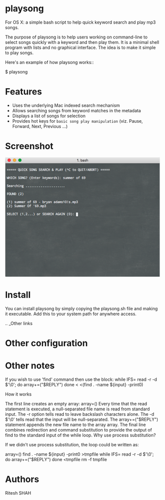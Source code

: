 # playsong
For OS X: a simple bash script to help quick keyword search and play mp3 songs.

The purpose of playsong is to help users working on command-line to select songs quickly with a keyword and then play them.
It is a minimal shell program with lists and no graphical interface. The idea is to make it simple to play songs.

Here's an example of how playsong works::

  $ playsong


# Features

- Uses the underlying Mac indexed search mechanism
- Allows searching songs from keyword matches in the metadata
- Displays a list of songs for selection
- Provides hot keys for `basic song play manipulation` (viz. Pause, Forward, Next, Previous ...)

# Screenshot
![playsong screenshot](/images/playsong_img1.png?raw=true)


# Install

You can install playsong by simply copying the playsong.sh file and making it executable.
Add this to your system path for anywhere access.

.. _Other links


# Other configuration


# Other notes

If you wish to use 'find' command then use the block:
 while IFS=  read -r -d $'\0'; do
    array+=("$REPLY")
done < <(find . -name ${input} -print0)

 How it works
 
 The first line creates an empty array: array=()
 Every time that the read statement is executed, a null-separated file name is read from standard input. The -r option tells read to leave backslash characters alone. The -d $'\0' tells read that the input will be null-separated.
 The array+=("$REPLY") statement appends the new file name to the array array.
 The final line combines redirection and command substitution to provide the output of find to the standard input of the while loop.
 Why use process substitution?
 
 If we didn't use process substitution, the loop could be written as:
 
 array=()
 find . -name ${input} -print0 >tmpfile
 while IFS=  read -r -d $'\0'; do
     array+=("$REPLY")
 done <tmpfile
 rm -f tmpfile


# Authors
Ritesh SHAH

